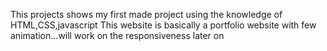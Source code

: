 This projects shows my first made project using the knowledge of HTML,CSS,javascript
This website is basically a portfolio website with few animation...will work on the responsiveness later on
